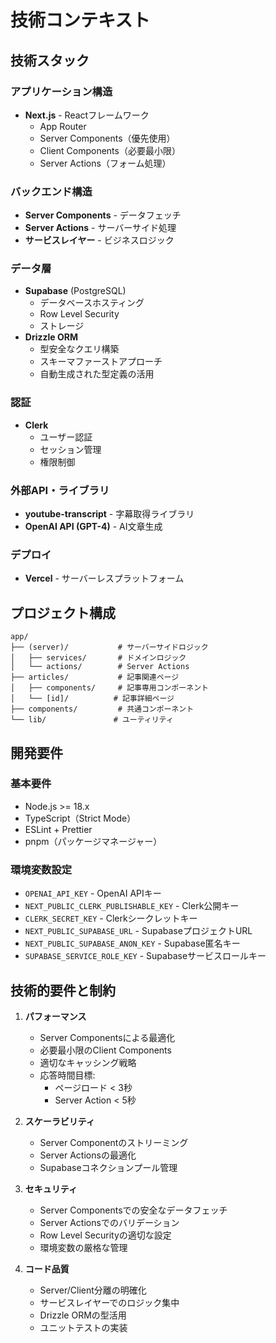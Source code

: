 # 技術コンテキスト

## 技術スタック
### アプリケーション構造
- **Next.js** - Reactフレームワーク
  - App Router
  - Server Components（優先使用）
  - Client Components（必要最小限）
  - Server Actions（フォーム処理）

### バックエンド構造
- **Server Components** - データフェッチ
- **Server Actions** - サーバーサイド処理
- **サービスレイヤー** - ビジネスロジック

### データ層
- **Supabase** (PostgreSQL)
  - データベースホスティング
  - Row Level Security
  - ストレージ
- **Drizzle ORM**
  - 型安全なクエリ構築
  - スキーマファーストアプローチ
  - 自動生成された型定義の活用

### 認証
- **Clerk**
  - ユーザー認証
  - セッション管理
  - 権限制御

### 外部API・ライブラリ
- **youtube-transcript** - 字幕取得ライブラリ
- **OpenAI API (GPT-4)** - AI文章生成

### デプロイ
- **Vercel** - サーバーレスプラットフォーム

## プロジェクト構成
```
app/
├── (server)/           # サーバーサイドロジック
│   ├── services/       # ドメインロジック
│   └── actions/        # Server Actions
├── articles/           # 記事関連ページ
│   ├── components/     # 記事専用コンポーネント
│   └── [id]/          # 記事詳細ページ
├── components/         # 共通コンポーネント
└── lib/               # ユーティリティ
```

## 開発要件
### 基本要件
- Node.js >= 18.x
- TypeScript（Strict Mode）
- ESLint + Prettier
- pnpm（パッケージマネージャー）

### 環境変数設定
- `OPENAI_API_KEY` - OpenAI APIキー
- `NEXT_PUBLIC_CLERK_PUBLISHABLE_KEY` - Clerk公開キー
- `CLERK_SECRET_KEY` - Clerkシークレットキー
- `NEXT_PUBLIC_SUPABASE_URL` - SupabaseプロジェクトURL
- `NEXT_PUBLIC_SUPABASE_ANON_KEY` - Supabase匿名キー
- `SUPABASE_SERVICE_ROLE_KEY` - Supabaseサービスロールキー

## 技術的要件と制約
1. **パフォーマンス**
   - Server Componentsによる最適化
   - 必要最小限のClient Components
   - 適切なキャッシング戦略
   - 応答時間目標:
     - ページロード < 3秒
     - Server Action < 5秒

2. **スケーラビリティ**
   - Server Componentのストリーミング
   - Server Actionsの最適化
   - Supabaseコネクションプール管理

3. **セキュリティ**
   - Server Componentsでの安全なデータフェッチ
   - Server Actionsでのバリデーション
   - Row Level Securityの適切な設定
   - 環境変数の厳格な管理

4. **コード品質**
   - Server/Client分離の明確化
   - サービスレイヤーでのロジック集中
   - Drizzle ORMの型活用
   - ユニットテストの実装
